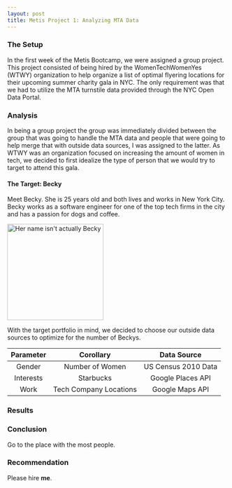 ```yaml
---
layout: post
title: Metis Project 1: Analyzing MTA Data
---
```

### The Setup

In the first week of the Metis Bootcamp, we were assigned a group project. This project consisted of being hired by the WomenTechWomenYes (WTWY) organization to help organize a list of optimal flyering locations for their upcoming summer charity gala in NYC. The only requirement was that we had to utilize the MTA turnstile data provided through the NYC Open Data Portal.

### Analysis

In being a group project the group was immediately divided between the group that was going to handle the MTA data and people that were going to help merge that with outside data sources, I was assigned to the latter. As WTWY was an organization focused on increasing the amount of women in tech, we decided to first idealize the type of person that we would try to target to attend this gala.  

#### The Target: Becky  

Meet Becky. She is 25 years old and both lives and works in New York City. Becky works as a software engineer for one of the top tech firms in the city and has a passion for dogs and coffee.  

<img src="https://c1.staticflickr.com/1/629/21911138603_943ef22814_b.jpg" alt="Her name isn't actually Becky" width="220px"/>

With the target portfolio in mind, we decided to choose our outside data sources to optimize for the number of Beckys. 

| Parameter   | Corollary              | Data Source         |
| :---------: | :----------:           | :---------:         |
| Gender      | Number of Women        | US Census 2010 Data |
| Interests   | Starbucks              | Google Places API   |
| Work        | Tech Company Locations | Google Maps API     |

### Results

### Conclusion

Go to the place with the most people.

### Recommendation

Please hire **me**.

